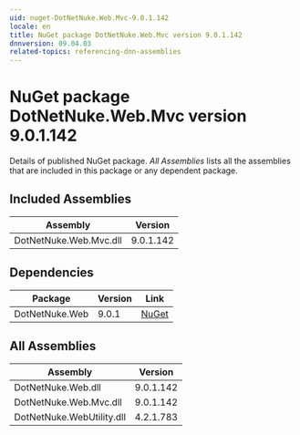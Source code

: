 ```yaml
---
uid: nuget-DotNetNuke.Web.Mvc-9.0.1.142
locale: en
title: NuGet package DotNetNuke.Web.Mvc version 9.0.1.142
dnnversion: 09.04.03
related-topics: referencing-dnn-assemblies
---
```


# NuGet package DotNetNuke.Web.Mvc version 9.0.1.142
Details of published NuGet package.
*All Assemblies* lists all the assemblies that are included in this package or any dependent package.

## Included Assemblies

|Assembly|Version|
|---|---|
|DotNetNuke.Web.Mvc.dll|9.0.1.142|

## Dependencies

|Package|Version|Link|
|---|---|---|
|DotNetNuke.Web|9.0.1|[NuGet](https://www.nuget.org/packages/DotNetNuke.Web/9.0.1)|

## All Assemblies

|Assembly|Version|
|---|---|
|DotNetNuke.Web.dll|9.0.1.142|
|DotNetNuke.Web.Mvc.dll|9.0.1.142|
|DotNetNuke.WebUtility.dll|4.2.1.783|

